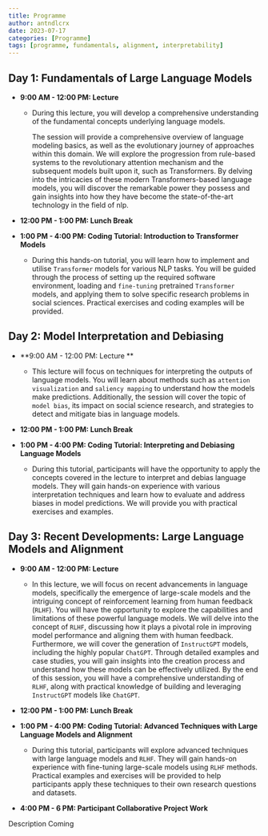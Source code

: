 ```yaml
---
title: Programme
author: antndlcrx
date: 2023-07-17
categories: [Programme]
tags: [programme, fundamentals, alignment, interpretability]
---
```



## **Day 1: Fundamentals of Large Language Models**

- **9:00 AM - 12:00 PM: Lecture**

   + During this lecture, you will develop a comprehensive understanding of the fundamental concepts underlying language models. 
  
      The session will provide a comprehensive overview of language modeling basics, as well as the evolutionary journey of
      approaches within this domain. We will explore the progression from rule-based systems to
      the revolutionary attention mechanism and the subsequent models built upon it, such as
      Transformers. By delving into the intricacies of these modern Transformers-based language
      models, you  will discover the remarkable power they possess and gain insights into
      how they have become the state-of-the-art technology in the field of nlp.

- **12:00 PM - 1:00 PM: Lunch Break**

- **1:00 PM - 4:00 PM: Coding Tutorial: Introduction to Transformer Models**

  + During this hands-on tutorial, you will learn how to implement and utilise
    `Transformer` models for various NLP tasks. You will be guided through the process of setting
    up the required software environment, loading and `fine-tuning` pretrained `Transformer`
    models, and applying them to solve specific research problems in social sciences. Practical
    exercises and coding examples will be provided.

## **Day 2: Model Interpretation and Debiasing**

- **9:00 AM - 12:00 PM: Lecture **

    + This lecture will focus on techniques for interpreting the outputs of language models.
    You will learn about methods such as `attention visualization` and `saliency mapping` to
    understand how the models make predictions. Additionally, the session will cover the topic
    of `model bias`, its impact on social science research, and strategies to detect and mitigate
    bias in language models.

- **12:00 PM - 1:00 PM: Lunch Break**

- **1:00 PM - 4:00 PM: Coding Tutorial: Interpreting and Debiasing Language Models**

    + During this tutorial, participants will have the opportunity to apply the concepts covered in
    the lecture to interpret and debias language models. They will gain hands-on experience
    with various interpretation techniques and learn how to evaluate and address biases in
    model predictions. We will provide you with practical exercises and examples.

## **Day 3: Recent Developments: Large Language Models and Alignment**

- **9:00 AM - 12:00 PM: Lecture**

    + In this lecture, we will focus on recent advancements in language models, specifically the
    emergence of large-scale models and the intriguing concept of reinforcement learning from
    human feedback (`RLHF`). You will have the opportunity to explore the capabilities
    and limitations of these powerful language models. We will delve into the concept of `RLHF`,
    discussing how it plays a pivotal role in improving model performance and aligning them
    with human feedback. Furthermore, we will cover the generation of `InstructGPT` models,
    including the highly popular `ChatGPT`. Through detailed examples and case studies,
    you will gain insights into the creation process and understand how these models
    can be effectively utilized. By the end of this session, you will have a comprehensive
    understanding of `RLHF`, along with practical knowledge of building and leveraging
    `InstructGPT` models like `ChatGPT`.

- **12:00 PM - 1:00 PM: Lunch Break**

- **1:00 PM - 4:00 PM: Coding Tutorial: Advanced Techniques with Large Language Models and
Alignment**

     + During this tutorial, participants will explore advanced techniques with large language
    models and `RLHF`. They will gain hands-on experience with fine-tuning large-scale models
    using `RLHF` methods. Practical examples and exercises will be provided to help participants
    apply these techniques to their own research questions and datasets.

 - **4:00 PM - 6 PM: Participant Collaborative Project Work**

Description Coming 
